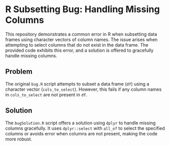 # R Subsetting Bug: Handling Missing Columns

This repository demonstrates a common error in R when subsetting data frames using character vectors of column names.  The issue arises when attempting to select columns that do not exist in the data frame.  The provided code exhibits this error, and a solution is offered to gracefully handle missing columns.

## Problem
The original `bug.R` script attempts to subset a data frame (`df`) using a character vector (`cols_to_select`).  However, this fails if any column names in `cols_to_select` are not present in `df`.

## Solution
The `bugSolution.R` script offers a solution using `dplyr` to handle missing columns gracefully. It uses `dplyr::select` with `all_of` to select the specified columns or avoids error when columns are not present, making the code more robust.